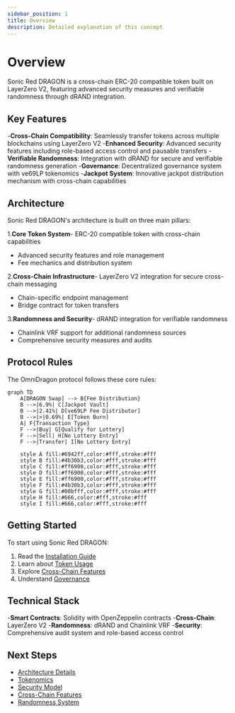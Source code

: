 ```yaml
---
sidebar_position: 1
title: Overview
description: Detailed explanation of this concept
---
```


# Overview

Sonic Red DRAGON is a cross-chain ERC-20 compatible token built on LayerZero V2, featuring advanced security measures and verifiable randomness through dRAND integration.

## Key Features

-**Cross-Chain Compatibility**: Seamlessly transfer tokens across multiple blockchains using LayerZero V2
-**Enhanced Security**: Advanced security features including role-based access control and pausable transfers
-**Verifiable Randomness**: Integration with dRAND for secure and verifiable randomness generation
-**Governance**: Decentralized governance system with ve69LP tokenomics
-**Jackpot System**: Innovative jackpot distribution mechanism with cross-chain capabilities

## Architecture

Sonic Red DRAGON's architecture is built on three main pillars:

1.**Core Token System**- ERC-20 compatible token with cross-chain capabilities
   - Advanced security features and role management
   - Fee mechanics and distribution system

2.**Cross-Chain Infrastructure**- LayerZero V2 integration for secure cross-chain messaging
   - Chain-specific endpoint management
   - Bridge contract for token transfers

3.**Randomness and Security**- dRAND integration for verifiable randomness
   - Chainlink VRF support for additional randomness sources
   - Comprehensive security measures and audits

## Protocol Rules

The OmniDragon protocol follows these core rules:

<div data-immersive>

```mermaid
graph TD
    A[DRAGON Swap] --> B{Fee Distribution}
    B -->|6.9%| C[Jackpot Vault]
    B -->|2.41%| D[ve69LP Fee Distributor]
    B -->|>|0.69%| E[Token Burn]
    A| F{Transaction Type}
    F -->|Buy| G[Qualify for Lottery]
    F -->|Sell| H[No Lottery Entry]
    F -->|Transfer| I[No Lottery Entry]

    style A fill:#6942ff,color:#fff,stroke:#fff
    style B fill:#4b30b3,color:#fff,stroke:#fff
    style C fill:#ff6900,color:#fff,stroke:#fff
    style D fill:#ff6900,color:#fff,stroke:#fff
    style E fill:#ff6900,color:#fff,stroke:#fff
    style F fill:#4b30b3,color:#fff,stroke:#fff
    style G fill:#00bfff,color:#fff,stroke:#fff
    style H fill:#666,color:#fff,stroke:#fff
    style I fill:#666,color:#fff,stroke:#fff
```

</div>

## Getting Started

To start using Sonic Red DRAGON:

1. Read the [Installation Guide](/guides/installation)
2. Learn about [Token Usage](/guides/user/using-token)
3. Explore [Cross-Chain Features](/guides/user/bridging)
4. Understand [Governance](/guides/user/governance)

## Technical Stack

-**Smart Contracts**: Solidity with OpenZeppelin contracts
-**Cross-Chain**: LayerZero V2
-**Randomness**: dRAND and Chainlink VRF
-**Security**: Comprehensive audit system and role-based access control

## Next Steps

- [Architecture Details](/concepts/architecture)
- [Tokenomics](/concepts/tokenomics)
- [Security Model](/concepts/security)
- [Cross-Chain Features](/concepts/cross-chain)
- [Randomness System](/concepts/randomness)
